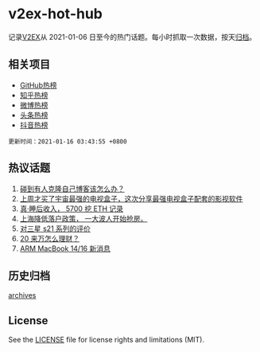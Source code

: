 # v2ex-hot-hub

 记录[V2EX](https://www.v2ex.com/)从 2021-01-06 日至今的热门话题。每小时抓取一次数据，按天[归档](archives)。
 
 ## 相关项目

- [GitHub热榜](https://github.com/lonnyzhang423/github-hot-hub)
- [知乎热榜](https://github.com/lonnyzhang423/zhihu-hot-hub)
- [微博热榜](https://github.com/lonnyzhang423/weibo-hot-hub)
- [头条热榜](https://github.com/lonnyzhang423/toutiao-hot-hub)
- [抖音热榜](https://github.com/lonnyzhang423/douyin-hot-hub)


 `更新时间：2021-01-16 03:43:55 +0800`

## 热议话题

1. [碰到有人克隆自己博客该怎么办？](https://www.v2ex.com/t/745097)
1. [上周才买了宇宙最强的电视盒子，这次分享最强电视盒子配套的影视软件](https://www.v2ex.com/t/745166)
1. [真·睡后收入， 5700 挖 ETH 记录](https://www.v2ex.com/t/745211)
1. [上海降低落户政策， 一大波人开始抢房。](https://www.v2ex.com/t/745145)
1. [对三星 s21 系列的评价](https://www.v2ex.com/t/745099)
1. [20 来万怎么理财？](https://www.v2ex.com/t/745116)
1. [ARM MacBook 14/16 新消息](https://www.v2ex.com/t/745295)

## 历史归档

[archives](archives)

## License

See the [LICENSE](LICENSE) file for license rights and limitations (MIT).
